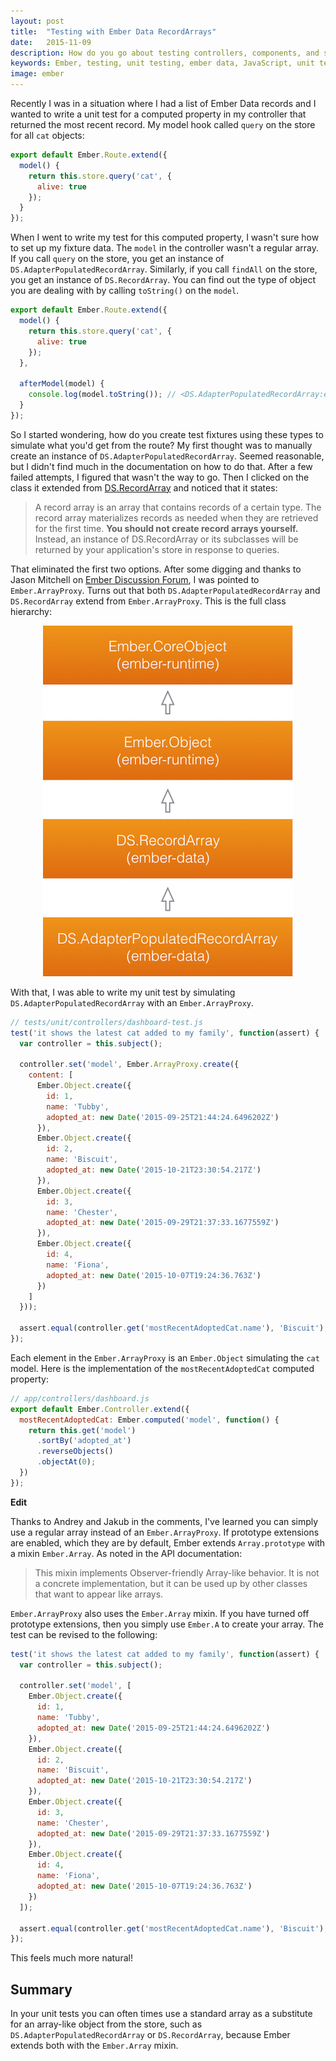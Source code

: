 ```yaml
---
layout: post
title:  "Testing with Ember Data RecordArrays"
date:   2015-11-09
description: How do you go about testing controllers, components, and services that are given Ember Data objects like DS.AdapterPopulatedRecordArray or DS.RecordArray? Let me show you!
keywords: Ember, testing, unit testing, ember data, JavaScript, unit test, Ember.js, EmberJS, AdapterPopulatedRecordArray, RecordArray, ArrayProxy, DS
image: ember
---
```


Recently I was in a situation where I had a list of Ember Data records and I wanted to write a unit test for a computed property in my controller that returned the most recent record. My model hook called `query` on the store for all `cat` objects:

```js
export default Ember.Route.extend({
  model() {
    return this.store.query('cat', {
      alive: true
    });
  }
});
```

When I went to write my test for this computed property, I wasn't sure how to set up my fixture data. The `model` in the controller wasn't a regular array. If you call `query` on the store, you get an instance of `DS.AdapterPopulatedRecordArray`. Similarly, if you call `findAll` on the store, you get an instance of `DS.RecordArray`. You can find out the type of object you are dealing with by calling `toString()` on the `model`.

```js
export default Ember.Route.extend({
  model() {
    return this.store.query('cat', {
      alive: true
    });
  },

  afterModel(model) {
    console.log(model.toString()); // <DS.AdapterPopulatedRecordArray:ember363>
  }
});
```

So I started wondering, how do you create test fixtures using these types to simulate what you'd get from the route? My first thought was to manually create an instance of `DS.AdapterPopulatedRecordArray`. Seemed reasonable, but I didn't find much in the documentation on how to do that. After a few failed attempts, I figured that wasn't the way to go. Then I clicked on the class it extended from [DS.RecordArray](http://emberjs.com/api/data/classes/DS.RecordArray.html) and noticed that it states:

> A record array is an array that contains records of a certain type. The record array materializes records as needed when they are retrieved for the first time. __You should not create record arrays yourself.__ Instead, an instance of DS.RecordArray or its subclasses will be returned by your application's store in response to queries.

That eliminated the first two options. After some digging and thanks to Jason Mitchell on [Ember Discussion Forum](http://discuss.emberjs.com/t/how-do-i-fake-out-the-data-that-a-component-receives-from-the-store/9044/5), I was pointed to `Ember.ArrayProxy`. Turns out that both `DS.AdapterPopulatedRecordArray` and `DS.RecordArray` extend from `Ember.ArrayProxy`. This is the full class hierarchy:

<div style="text-align:center;">
  <img src="/images/ember-data-class-hierarchy.jpeg" alt="Ember Data DS.AdapterPopulatedRecordArray hierarchy" style="width:inherit;">
</div>

With that, I was able to write my unit test by simulating `DS.AdapterPopulatedRecordArray` with an `Ember.ArrayProxy`.

```js
// tests/unit/controllers/dashboard-test.js
test('it shows the latest cat added to my family', function(assert) {
  var controller = this.subject();

  controller.set('model', Ember.ArrayProxy.create({
    content: [
      Ember.Object.create({
        id: 1,
        name: 'Tubby',
        adopted_at: new Date('2015-09-25T21:44:24.6496202Z')
      }),
      Ember.Object.create({
        id: 2,
        name: 'Biscuit',
        adopted_at: new Date('2015-10-21T23:30:54.217Z')
      }),
      Ember.Object.create({
        id: 3,
        name: 'Chester',
        adopted_at: new Date('2015-09-29T21:37:33.1677559Z')
      }),
      Ember.Object.create({
        id: 4,
        name: 'Fiona',
        adopted_at: new Date('2015-10-07T19:24:36.763Z')
      })
    ]
  }));

  assert.equal(controller.get('mostRecentAdoptedCat.name'), 'Biscuit');
});
```

Each element in the `Ember.ArrayProxy` is an `Ember.Object` simulating the `cat` model. Here is the implementation of the `mostRecentAdoptedCat` computed property:

```js
// app/controllers/dashboard.js
export default Ember.Controller.extend({
  mostRecentAdoptedCat: Ember.computed('model', function() {
    return this.get('model')
      .sortBy('adopted_at')
      .reverseObjects()
      .objectAt(0);
  })
});
```

__Edit__

Thanks to Andrey and Jakub in the comments, I've learned you can simply use a regular array instead of an `Ember.ArrayProxy`. If prototype extensions are enabled, which they are by default, Ember extends `Array.prototype` with a mixin `Ember.Array`. As noted in the API documentation:

> This mixin implements Observer-friendly Array-like behavior. It is not a concrete implementation, but it can be used up by other classes that want to appear like arrays.

`Ember.ArrayProxy` also uses the `Ember.Array` mixin. If you have turned off prototype extensions, then you simply use `Ember.A` to create your array. The test can be revised to the following:

```js
test('it shows the latest cat added to my family', function(assert) {
  var controller = this.subject();

  controller.set('model', [
    Ember.Object.create({
      id: 1,
      name: 'Tubby',
      adopted_at: new Date('2015-09-25T21:44:24.6496202Z')
    }),
    Ember.Object.create({
      id: 2,
      name: 'Biscuit',
      adopted_at: new Date('2015-10-21T23:30:54.217Z')
    }),
    Ember.Object.create({
      id: 3,
      name: 'Chester',
      adopted_at: new Date('2015-09-29T21:37:33.1677559Z')
    }),
    Ember.Object.create({
      id: 4,
      name: 'Fiona',
      adopted_at: new Date('2015-10-07T19:24:36.763Z')
    })
  ]);

  assert.equal(controller.get('mostRecentAdoptedCat.name'), 'Biscuit');
});
```

This feels much more natural!

## Summary

In your unit tests you can often times use a standard array as a substitute for an array-like object from the store, such as `DS.AdapterPopulatedRecordArray` or `DS.RecordArray`, because Ember extends both with the `Ember.Array` mixin.
